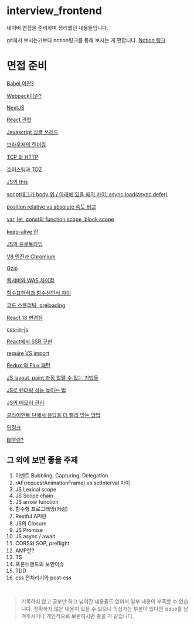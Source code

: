 # interview_frontend

네이버 면접을 준비하며 정리했던 내용들입니다.

git에서 보시는거보다 notion링크를 통해 보시는 게 편합니다.
[Notion 링크](https://github.com/d-virusss/interview_frontend.git)

# 면접 준비

[Babel 이란?](https://github.com/d-virusss/interview_frontend/blob/main/docs/Babel%20%EC%9D%B4%EB%9E%80.md)

[Webpack이란?](https://github.com/d-virusss/interview_frontend/blob/main/docs/Webpack%EC%9D%B4%EB%9E%80.md)

[NextJS](https://github.com/d-virusss/interview_frontend/blob/main/docs/NextJS.md)

[React 관련](https://github.com/d-virusss/interview_frontend/blob/main/docs/React%20%EA%B4%80%EB%A0%A8.md)

[Javascript 싱글 쓰레드](https://github.com/d-virusss/interview_frontend/blob/main/docs/Javascript%20%EC%8B%B1%EA%B8%80%20%EC%93%B0%EB%A0%88%EB%93%9C.md)

[브라우저의 렌더링](https://github.com/d-virusss/interview_frontend/blob/main/docs/%EB%B8%8C%EB%9D%BC%EC%9A%B0%EC%A0%80%EC%9D%98%20%EB%A0%8C%EB%8D%94%EB%A7%81.md)

[TCP 와 HTTP](https://github.com/d-virusss/interview_frontend/blob/main/docs/TCP%20%EC%99%80%20HTTP.md)

[호이스팅과 TDZ](https://github.com/d-virusss/interview_frontend/blob/main/docs/%ED%98%B8%EC%9D%B4%EC%8A%A4%ED%8C%85%EA%B3%BC%20TDZ.md)

[JS의 this](https://github.com/d-virusss/interview_frontend/blob/main/docs/JS%EC%9D%98%20this.md)

[script태그가 body 위 / 아래에 있을 때의 차이, async load(async defer)](https://github.com/d-virusss/interview_frontend/blob/main/docs/script%ED%83%9C%EA%B7%B8%EA%B0%80%20body%20%EC%9C%84%20%EC%95%84%EB%9E%98%EC%97%90%20%EC%9E%88%EC%9D%84%20%EB%95%8C%EC%9D%98%20%EC%B0%A8%EC%9D%B4%2C%20async.md)

[position relative vs absolute 속도 비교](https://github.com/d-virusss/interview_frontend/blob/main/docs/position%20relative%20vs%20absolute%20%EC%86%8D%EB%8F%84%20%EB%B9%84%EA%B5%90.md)

[var, let, const의 function scope, block scope](https://github.com/d-virusss/interview_frontend/blob/main/docs/var%2C%20let%2C%20const%EC%9D%98%20function%20scope%2C%20block%20scope.md)

[keep-alive 란](https://github.com/d-virusss/interview_frontend/blob/main/docs/keep-alive%20%EB%9E%80.md)

[JS의 프로토타입](https://github.com/d-virusss/interview_frontend/blob/main/docs/JS%EC%9D%98%20%ED%94%84%EB%A1%9C%ED%86%A0%ED%83%80%EC%9E%85.md)

[V8 엔진과 Chromium](https://github.com/d-virusss/interview_frontend/blob/main/docs/V8%20%EC%97%94%EC%A7%84%EA%B3%BC%20Chromium.md)

[Gzip](https://github.com/d-virusss/interview_frontend/blob/main/docs/Gzip.md)

[웹서버와 WAS 차이점](https://github.com/d-virusss/interview_frontend/blob/main/docs/%EC%9B%B9%EC%84%9C%EB%B2%84%EC%99%80%20WAS%20%EC%B0%A8%EC%9D%B4%EC%A0%90.md)

[함수표현식과 함수선언식 차이](https://github.com/d-virusss/interview_frontend/blob/main/docs/%ED%95%A8%EC%88%98%ED%91%9C%ED%98%84%EC%8B%9D%EA%B3%BC%20%ED%95%A8%EC%88%98%EC%84%A0%EC%96%B8%EC%8B%9D%20%EC%B0%A8%EC%9D%B4.md)

[코드 스플리팅, preloading](https://github.com/d-virusss/interview_frontend/blob/main/docs/%EC%BD%94%EB%93%9C%20%EC%8A%A4%ED%94%8C%EB%A6%AC%ED%8C%85%2C%20preloading.md)

[React 18 변경점](https://github.com/d-virusss/interview_frontend/blob/main/docs/React%2018%20%EB%B3%80%EA%B2%BD%EC%A0%90.md)

[css-in-js](https://github.com/d-virusss/interview_frontend/blob/main/docs/css-in-js.md)

[React에서 SSR 구현](https://github.com/d-virusss/interview_frontend/blob/main/docs/React%EC%97%90%EC%84%9C%20SSR%20%EA%B5%AC%ED%98%84.md)

[require VS import](https://github.com/d-virusss/interview_frontend/blob/main/docs/require%20VS%20import.md)

[Redux 와 Flux 패턴](https://github.com/d-virusss/interview_frontend/blob/main/docs/Redux%20%EC%99%80%20Flux%20%ED%8C%A8%ED%84%B4.md)

[JS layout, paint 과정 없앨 수 있는 기법들](https://github.com/d-virusss/interview_frontend/blob/main/docs/JS%20layout%2C%20paint%20%EA%B3%BC%EC%A0%95%20%EC%97%86%EC%95%A8%20%EC%88%98%20%EC%9E%88%EB%8A%94%20%EA%B8%B0%EB%B2%95%EB%93%A4.md)

[JS로 렌더링 성능 높이는 법](https://github.com/d-virusss/interview_frontend/blob/main/docs/JS%EB%A1%9C%20%EB%A0%8C%EB%8D%94%EB%A7%81%20%EC%84%B1%EB%8A%A5%20%EB%86%92%EC%9D%B4%EB%8A%94%20%EB%B2%95.md)

[JS의 메모리 관리](https://github.com/d-virusss/interview_frontend/blob/main/docs/JS%EC%9D%98%20%EB%A9%94%EB%AA%A8%EB%A6%AC%20%EA%B4%80%EB%A6%AC.md)

[클라이언트 단에서 응답을 더 빨리 받는 방법](https://github.com/d-virusss/interview_frontend/blob/main/docs/%ED%81%B4%EB%9D%BC%EC%9D%B4%EC%96%B8%ED%8A%B8%20%EB%8B%A8%EC%97%90%EC%84%9C%20%EC%9D%91%EB%8B%B5%EC%9D%84%20%EB%8D%94%20%EB%B9%A8%EB%A6%AC%20%EB%B0%9B%EB%8A%94%20%EB%B0%A9%EB%B2%95.md)

[딥링크](https://github.com/d-virusss/interview_frontend/blob/main/docs/%EB%94%A5%EB%A7%81%ED%81%AC.md)

[BFF란?](https://github.com/d-virusss/interview_frontend/blob/main/docs/BFF%EB%9E%80.md)

## 그 외에 보면 좋을 주제

1. 이벤트 Bubbling, Capturing, Delegation
2. rAF(requestAnimationFrame) vs setInterval 차이
3. JS Lexical scope
4. JS Scope chain
5. JS arrow function
6. 함수형 프로그래밍(커링)
7. Restful API란
8. JS의 Closure
9. JS Promise
10. JS async / await
11. CORS와 SOP, preflight
12. AMP란?
13. TS
14. 프론트엔드의 보안이슈
15. TDD
16. css 전처리기와 post-css

<br/>

> 기록하지 않고 공부만 하고 넘어간 내용들도 있어서 일부 내용이 부족할 수 있습니다. 정확하지 않은 내용이 있을 수 있으니 의심가는 부분이 있다면 issue를 남겨주시거나 개인적으로 보완하시면 좋을 거 같습니다.
